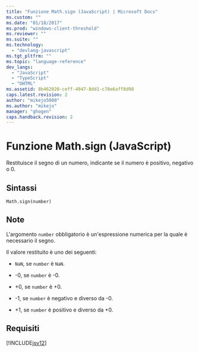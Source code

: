 ```yaml
---
title: "Funzione Math.sign (JavaScript) | Microsoft Docs"
ms.custom: ""
ms.date: "01/18/2017"
ms.prod: "windows-client-threshold"
ms.reviewer: ""
ms.suite: ""
ms.technology: 
  - "devlang-javascript"
ms.tgt_pltfrm: ""
ms.topic: "language-reference"
dev_langs: 
  - "JavaScript"
  - "TypeScript"
  - "DHTML"
ms.assetid: 8b462020-ceff-4947-8dd1-c78e6aff8d98
caps.latest.revision: 2
author: "mikejo5000"
ms.author: "mikejo"
manager: "ghogen"
caps.handback.revision: 2
---
```

# Funzione Math.sign (JavaScript)
Restituisce il segno di un numero, indicante se il numero è positivo, negativo o 0.  
  
## Sintassi  
  
```  
Math.sign(number)  
```  
  
## Note  
 L'argomento `number` obbligatorio è un'espressione numerica per la quale è necessario il segno.  
  
 Il valore restituito è uno dei seguenti:  
  
-   `NaN`, se `number` è `NaN`.  
  
-   \-0, se `number` è \-0.  
  
-   \+0, se `number` è \+0.  
  
-   \-1, se `number` è negativo e diverso da \-0.  
  
-   \+1, se `number` è positivo e diverso da \+0.  
  
## Requisiti  
 [!INCLUDE[jsv12](../../javascript/reference/includes/jsv12-md.md)]